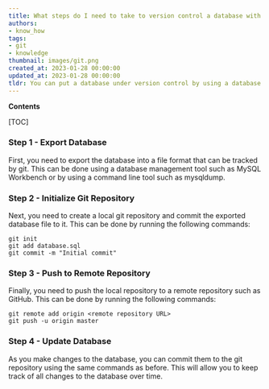 ```yaml
---
title: What steps do I need to take to version control a database with git?
authors:
- know_how
tags:
- git
- knowledge
thumbnail: images/git.png
created_at: 2023-01-28 00:00:00
updated_at: 2023-01-28 00:00:00
tldr: You can put a database under version control by using a database version control system such as Flyway, Liquibase, or Redgate`s SQL Source Control.
---
```


**Contents**

[TOC]

### Step 1 - Export Database

First, you need to export the database into a file format that can be tracked by git. This can be done using a database management tool such as MySQL Workbench or by using a command line tool such as mysqldump.

### Step 2 - Initialize Git Repository

Next, you need to create a local git repository and commit the exported database file to it. This can be done by running the following commands:

```git
git init
git add database.sql
git commit -m "Initial commit"
```

### Step 3 - Push to Remote Repository

Finally, you need to push the local repository to a remote repository such as GitHub. This can be done by running the following commands:

```git
git remote add origin <remote repository URL>
git push -u origin master
```

### Step 4 - Update Database

As you make changes to the database, you can commit them to the git repository using the same commands as before. This will allow you to keep track of all changes to the database over time.
